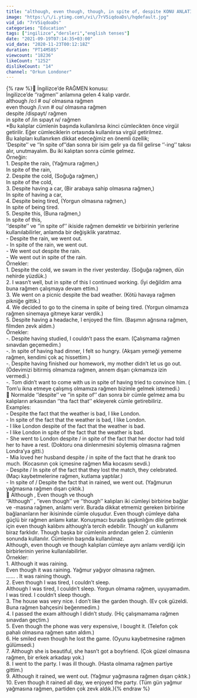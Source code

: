 ```yaml
---
title: "although, even though, though, in spite of, despite KONU ANLATIMI"
image: "https:\/\/i.ytimg.com\/vi\/7rV5iqdoaDs\/hqdefault.jpg"
vid_id: "7rV5iqdoaDs"
categories: "Education"
tags: ["ingilizce","dersleri","english tenses"]
date: "2021-09-19T07:14:35+03:00"
vid_date: "2020-11-23T00:12:18Z"
duration: "PT14M58S"
viewcount: "18236"
likeCount: "1252"
dislikeCount: "14"
channel: "Orkun Londoner"
---
```

{% raw %} İngilizce’de RAĞMEN konusu:<br />İngilizce’de ‘’rağmen’’ anlamına gelen 4 kalıp vardır.<br />although /o:l # ou/ olmasına rağmen<br />even though /i:vın # ou/ olmasına rağmen<br />despite /dispayt/ rağmen<br />in spite of /in sıpayt ıv/ rağmen<br />*Bu kalıplar cümlenin başında kullanılırsa ikinci cümlecikten önce virgül getirilir. Eğer cümleciklerin ortasında kullanılırsa virgül getirilmez.<br />Bu kalıpları kullanırken dikkat edeceğimiz en önemli özellik;<br />’Despite’’ ve ‘’In spite of’’dan sonra bir isim gelir ya da fiil gelirse ‘’-ing’’ takısı alır, unutmayalım. Bu iki kalıptan sonra cümle gelmez.<br />Örneğin:<br />1. Despite the rain,                (Yağmura rağmen,)<br />In spite of the rain,<br />2. Despite the cold,               (Soğuğa rağmen,)<br />In spite of the cold, <br />3. Despite having a car,      (Bir arabaya sahip olmasına rağmen,)<br />In spite of having a car,<br />4. Despite being tired,        (Yorgun olmasına rağmen,)<br />In spite of being tired.<br />5. Despite this,                      (Buna rağmen,)<br />In spite of this,<br />‘’despite’’ ve ‘’in spite of’’ ikiside rağmen demektir ve birbirinin yerlerine kullanılabilirler, anlamda bir değişiklik yaratmaz.<br />- Despite the rain, we went out.<br />- In spite of the rain, we went out.<br />- We went out despite the rain.<br />- We went out in spite of the rain.<br />Örnekler:<br />1. Despite the cold, we swam in the river yesterday. (Soğuğa rağmen, dün nehirde yüzdük.)<br />2. I wasn’t well, but in spite of this I continued working. (İyi değildim ama buna rağmen çalışmaya devam ettim.)<br />3. We went on a picnic despite the bad weather. (Kötü havaya rağmen pikniğe gittik.)<br />4. We decided to go to the cinema in spite of being tired. (Yorgun olmamıza rağmen sinemaya gitmeye karar verdik.)<br />5. Despite having a headache, I enjoyed the film. (Başımın ağrısına rağmen, filmden zevk aldım.)<br />Örnekler:<br />-. Despite having studied, I couldn’t pass the exam. (Çalışmama rağmen sınavdan geçemedim.)<br />-. In spite of having had dinner, I felt so hungry. (Akşam yemeği yememe rağmen, kendimi çok aç hissettim.)<br />-. Despite having finished our homework, my mother didn’t let us go out. (Ödevimizi bitirmiş olmamıza rağmen, annem dışarı çıkmamıza izin vermedi.)<br />-. Tom didn’t want to come with us in spite of having tried to convince him. ( Tom’u ikna etmeye çalışmış olmamıza rağmen bizimle gelmek istemedi.)<br /> Normalde ‘’despite’’ ve ‘’in spite of’’ dan sonra bir cümle gelmez ama bu kalıpların arkasından ‘’tha fact that’’ ekleyerek cümle getirebiliriz.<br />Examples:<br />- Despite the fact that the weather is bad, I like London.<br />- In spite of the fact that the weather is bad, I like London.<br />- I like London despite of the fact that the weather is bad.<br />- I like London in spite of the fact that the weather is bad.<br />- She went to London despite / in spite of the fact that her doctor had told her to have a rest. (Doktoru ona dinlenmesini söylemiş olmasına rağmen Londra’ya gitti.)<br />- Mia loved her husband despite / in spite of the fact that he drank too much. (Kocasının çok içmesine rağmen Mia kocasını sevdi.)<br />- Despite / In spite of the fact that they lost the match, they celebrated. (Maçı kaybetmelerine rağmen, kutlama yaptılar.)<br />- In spite of / Despite the fact that in rained, we went out. (Yağmurun yağmasına rağmen dışarı çıktık.)<br /> Although , Even though ve though<br />‘’Although’’ , ‘’even though’’ ve ‘’though’’ kalıpları iki cümleyi birbirine bağlar ve -masına rağmen, anlamı verir. Burada dikkat etmemiz gereken birbirine bağlananların her ikisininde cümle oluşudur. Even though cümleye daha güçlü bir rağmen anlamı katar. Konuşmacı burada şaşkınlığını dile getirmek için even though kalıbını although’a tercih edebilir. Though’ un kullanımı biraz farklıdır. Though başka bir cümlenin ardından gelen 2. cümlenin sonunda kullanılır. Cümlenin başında kullanılmaz.<br />Although, even though ve though kalıpları cümleye aynı anlamı verdiği için birbirlerinin yerine kullanılabilirler. <br />Örnekler:<br />1. Although it was raining.<br />Even though it was raining.               Yağmur yağıyor olmasına rağmen.<br />…… . It was raining though.<br />2. Even though I was tired, I couldn’t sleep.<br />Although I was tired, I couldn’t sleep.                   Yorgun olmama rağmen, uyuyamadım.<br />I was tired. I couldn’t sleep though. <br />3. The house was very nice. I don’t like the garden though. (Ev çok güzeldi. Buna rağmen bahçesini beğenmedim.)<br />4. I passed the exam although I didn’t study. (Hiç çalışmamama rağmen sınavdan geçtim.)<br />5. Even though the phone was very expensive, I bought it. (Telefon çok pahalı olmasına rağmen satın aldım.)<br />6. He smiled even though he lost the game. (Oyunu kaybetmesine rağmen gülümsedi.)<br />7. Although she is beautiful, she hasn’t got a boyfriend. (Çok güzel olmasına rağmen, bir erkek arkadaşı yok.)<br />8. I went to the party. I was ill though. (Hasta olmama rağmen partiye gittim.)<br />9. Although it rained, we went out. (Yağmur yağmasına rağmen dışarı çıktık.)<br />10. Even though it rained all day, we enjoyed the party. (Tüm gün yağmur yağmasına rağmen, partiden çok zevk aldık.){% endraw %}
